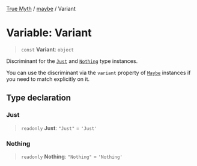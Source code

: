 [True Myth](../../index.md) / [maybe](../index.md) / Variant

# Variable: Variant

> `const` **Variant**: `object`

Discriminant for the [`Just`](../interfaces/Just.md) and [`Nothing`](../interfaces/Nothing.md) type instances.

You can use the discriminant via the `variant` property of [`Maybe`](../classes/Maybe.md)
instances if you need to match explicitly on it.

## Type declaration

### Just

> `readonly` **Just**: `"Just"` = `'Just'`

### Nothing

> `readonly` **Nothing**: `"Nothing"` = `'Nothing'`
